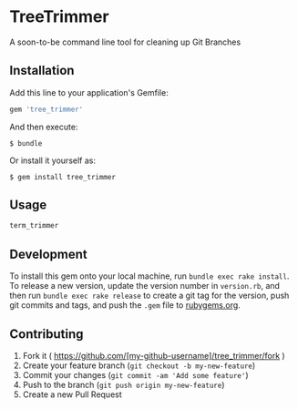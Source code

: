 # TreeTrimmer

A soon-to-be command line tool for cleaning up Git Branches

## Installation

Add this line to your application's Gemfile:

```ruby
gem 'tree_trimmer'
```

And then execute:

    $ bundle

Or install it yourself as:

    $ gem install tree_trimmer

## Usage

```bash
term_trimmer
```

## Development

To install this gem onto your local machine, run `bundle exec rake install`. To release a new version, update the version number in `version.rb`, and then run `bundle exec rake release` to create a git tag for the version, push git commits and tags, and push the `.gem` file to [rubygems.org](https://rubygems.org).

## Contributing

1. Fork it ( https://github.com/[my-github-username]/tree_trimmer/fork )
2. Create your feature branch (`git checkout -b my-new-feature`)
3. Commit your changes (`git commit -am 'Add some feature'`)
4. Push to the branch (`git push origin my-new-feature`)
5. Create a new Pull Request
